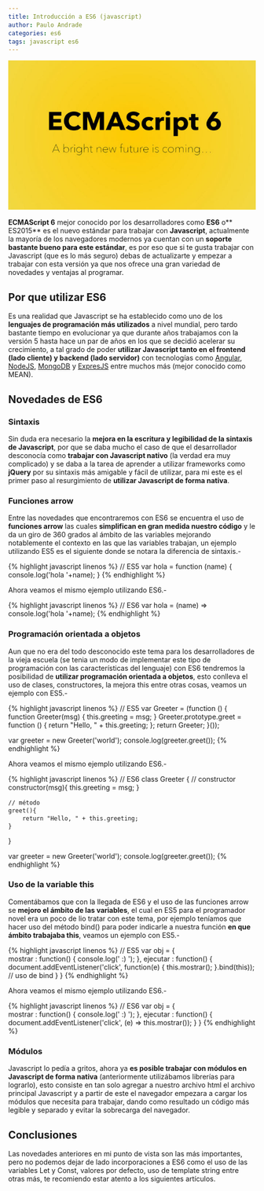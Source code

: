 ```yaml
---
title: Introducción a ES6 (javascript)
author: Paulo Andrade
categories: es6
tags: javascript es6
---
```


![Ecma Script 6](/img/es6.jpg)

**ECMAScript 6** mejor conocido por los desarrolladores como **ES6** o** ES2015** es el nuevo estándar para trabajar con **Javascript**, actualmente la mayoría de los navegadores modernos ya cuentan con un **soporte bastante bueno para este estándar**, es por eso que si te gusta trabajar con Javascript (que es lo más seguro) debas de actualizarte y empezar a trabajar con esta versión ya que nos ofrece una gran variedad de novedades y ventajas al programar.

## Por que utilizar ES6

Es una realidad que Javascript se ha establecido como uno de los **lenguajes de programación más utilizados** a nivel mundial, pero tardo bastante tiempo en evolucionar ya que durante años trabajamos con la versión 5 hasta hace un par de años en los que se decidió acelerar su crecimiento, a tal grado de poder **utilizar Javascript tanto en el frontend (lado cliente) y backend (lado servidor)** con tecnologías como [Angular](https://angular.io), [NodeJS](https://nodejs.org), [MongoDB](https://mongodb.com/es) y [ExpresJS](https://expressjs.com/es/) entre muchos más (mejor conocido como MEAN).

## Novedades de ES6

### Sintaxis

Sin duda era necesario la **mejora en la escritura y legibilidad de la sintaxis de Javascript**, por que se daba mucho el caso de que el desarrollador desconocía como **trabajar con Javascript nativo** (la verdad era muy complicado) y se daba a la tarea de aprender a utilizar frameworks como **jQuery** por su sintaxis más amigable y fácil de utilizar, para mi este es el primer paso al resurgimiento de **utilizar Javascript de forma nativa**.

### Funciones arrow

Entre las novedades que encontraremos con ES6 se encuentra el uso de **funciones arrow**  las cuales **simplifican en gran medida nuestro código** y le da un giro de 360 grados al ámbito de las variables mejorando notablemente el contexto en las que las variables trabajan, un ejemplo utilizando ES5 es el siguiente donde se notara la diferencia de sintaxis.-

{% highlight javascript linenos %}
// ES5
var hola = function (name) {
     console.log('hola '+name);
}
{% endhighlight %}

Ahora veamos el mismo ejemplo utilizando ES6.-

{% highlight javascript linenos %}
// ES6
var hola = (name) => console.log('hola '+name);
{% endhighlight %}

### Programación orientada a objetos

Aun que no era del todo desconocido este tema para los desarrolladores de la vieja escuela (se tenia un modo de implementar este tipo de programación con las características del lenguaje) con ES6 tendremos la posibilidad de **utilizar programación orientada a objetos**, esto conlleva el uso de clases, constructores, la mejora this entre otras cosas, veamos un ejemplo con ES5.-

{% highlight javascript linenos %}
// ES5
var Greeter = (function ()
{
    function Greeter(msg) {
        this.greeting = msg;
    }
    Greeter.prototype.greet = function () {
        return "Hello, " + this.greeting;
    };
    return Greeter;
}());

var greeter = new Greeter('world');
console.log(greeter.greet());
{% endhighlight %}

Ahora veamos el mismo ejemplo utilizando ES6.-

{% highlight javascript linenos %}
// ES6
class Greeter {
    // constructor
    constructor(msg){
        this.greeting = msg;
    }
		
    // método
    greet(){
        return "Hello, " + this.greeting;
    }
}

var greeter = new Greeter('world');
console.log(greeter.greet());
{% endhighlight %}

### Uso de la variable this

Comentábamos que con la llegada de ES6 y el uso de las funciones arrow se **mejoro el ámbito de las variables**, el cual en ES5 para el programador novel era un poco de lio tratar con este tema, por ejemplo teníamos que hacer uso del método bind() para poder indicarle a nuestra función **en que ámbito trabajaba this**, veamos un ejemplo con ES5.-

{% highlight javascript linenos %}
// ES5
var obj = {  
    mostrar : function() {
        console.log(' :) ');
    },
    ejecutar : function() {
        document.addEventListener('click', function(e) {
            this.mostrar();
        }.bind(this)); // uso de bind
    }
}
{% endhighlight %}

Ahora veamos el mismo ejemplo utilizando ES6.-

{% highlight javascript linenos %}
// ES6
var obj = {  
    mostrar : function() {
        console.log(' :) ');
    },
    ejecutar : function() {
        document.addEventListener('click', (e) => this.mostrar());
    }
}
{% endhighlight %}

### Módulos

Javascript lo pedía a gritos, ahora ya **es posible trabajar con módulos en Javascript de forma nativa** (anteriormente utilizábamos librerías para lograrlo), esto consiste en tan solo agregar a nuestro archivo html el archivo principal Javascript y a partir de este el navegador empezara a cargar los módulos que necesita para trabajar, dando como resultado un código más legible y separado y evitar la sobrecarga del navegador.

## Conclusiones

Las novedades anteriores en mi punto de vista son las más importantes, pero no podemos dejar de lado incorporaciones a ES6 como el uso de las variables Let y Const, valores por defecto, uso de template string entre otras más, te recomiendo estar atento a los siguientes artículos.